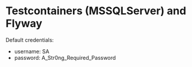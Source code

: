 # Testcontainers (MSSQLServer) and Flyway

Default credentials:
- username: SA
- password: A_Str0ng_Required_Password